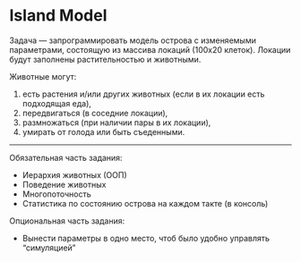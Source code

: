 # Island Model
Задача — запрограммировать модель острова с изменяемыми параметрами, состоящую из массива локаций (100х20 клеток). Локации будут заполнены растительностью и животными. 

Животные могут:
1) есть растения и/или других животных (если в их локации есть подходящая еда),
2) передвигаться (в соседние локации),
3) размножаться (при наличии пары в их локации),
4) умирать от голода или быть съеденными.

___
Обязательная часть задания:

- Иерархия животных (ООП)
- Поведение животных
- Многопоточность
- Статистика по состоянию острова на каждом такте (в консоль)

Опциональная часть задания:
- Вынести параметры в одно место, чтоб было удобно управлять “симуляцией”